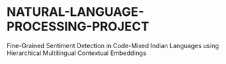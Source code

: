 # **NATURAL-LANGUAGE-PROCESSING-PROJECT**

Fine-Grained Sentiment Detection in Code-Mixed Indian Languages using Hierarchical Multilingual Contextual Embeddings
